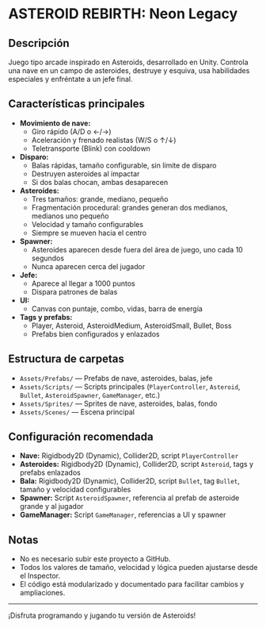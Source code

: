 # ASTEROID REBIRTH: Neon Legacy

## Descripción
Juego tipo arcade inspirado en Asteroids, desarrollado en Unity. Controla una nave en un campo de asteroides, destruye y esquiva, usa habilidades especiales y enfréntate a un jefe final.

## Características principales
- **Movimiento de nave:**
  - Giro rápido (A/D o ←/→)
  - Aceleración y frenado realistas (W/S o ↑/↓)
  - Teletransporte (Blink) con cooldown
- **Disparo:**
  - Balas rápidas, tamaño configurable, sin límite de disparo
  - Destruyen asteroides al impactar
  - Si dos balas chocan, ambas desaparecen
- **Asteroides:**
  - Tres tamaños: grande, mediano, pequeño
  - Fragmentación procedural: grandes generan dos medianos, medianos uno pequeño
  - Velocidad y tamaño configurables
  - Siempre se mueven hacia el centro
- **Spawner:**
  - Asteroides aparecen desde fuera del área de juego, uno cada 10 segundos
  - Nunca aparecen cerca del jugador
- **Jefe:**
  - Aparece al llegar a 1000 puntos
  - Dispara patrones de balas
- **UI:**
  - Canvas con puntaje, combo, vidas, barra de energía
- **Tags y prefabs:**
  - Player, Asteroid, AsteroidMedium, AsteroidSmall, Bullet, Boss
  - Prefabs bien configurados y enlazados

## Estructura de carpetas
- `Assets/Prefabs/` — Prefabs de nave, asteroides, balas, jefe
- `Assets/Scripts/` — Scripts principales (`PlayerController`, `Asteroid`, `Bullet`, `AsteroidSpawner`, `GameManager`, etc.)
- `Assets/Sprites/` — Sprites de nave, asteroides, balas, fondo
- `Assets/Scenes/` — Escena principal

## Configuración recomendada
- **Nave:** Rigidbody2D (Dynamic), Collider2D, script `PlayerController`
- **Asteroides:** Rigidbody2D (Dynamic), Collider2D, script `Asteroid`, tags y prefabs enlazados
- **Bala:** Rigidbody2D (Dynamic), Collider2D, script `Bullet`, tag `Bullet`, tamaño y velocidad configurables
- **Spawner:** Script `AsteroidSpawner`, referencia al prefab de asteroide grande y al jugador
- **GameManager:** Script `GameManager`, referencias a UI y spawner

## Notas
- No es necesario subir este proyecto a GitHub.
- Todos los valores de tamaño, velocidad y lógica pueden ajustarse desde el Inspector.
- El código está modularizado y documentado para facilitar cambios y ampliaciones.

---
¡Disfruta programando y jugando tu versión de Asteroids!
